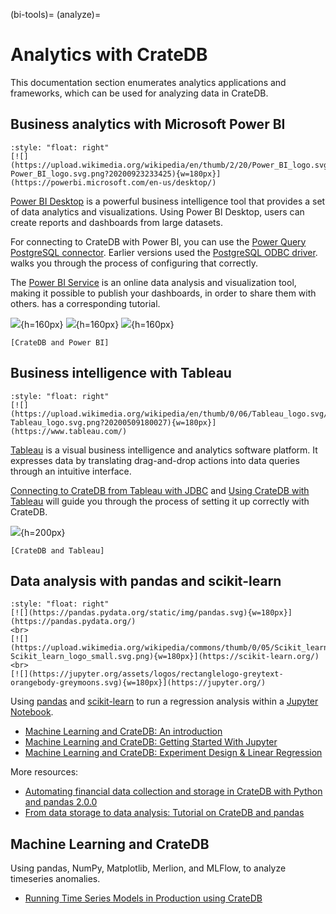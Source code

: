 (bi-tools)=
(analyze)=
# Analytics with CrateDB

This documentation section enumerates analytics applications and frameworks,
which can be used for analyzing data in CrateDB.


## Business analytics with Microsoft Power BI

```{div}
:style: "float: right"
[![](https://upload.wikimedia.org/wikipedia/en/thumb/2/20/Power_BI_logo.svg/192px-Power_BI_logo.svg.png?20200923233425){w=180px}](https://powerbi.microsoft.com/en-us/desktop/)
```

[Power BI Desktop] is a powerful business intelligence tool that provides a set of
data analytics and visualizations. Using Power BI Desktop, users can create reports
and dashboards from large datasets.

For connecting to CrateDB with Power BI, you can use the [Power Query PostgreSQL connector].
Earlier versions used the [PostgreSQL ODBC driver]. [](#cratedb-powerbi-desktop) walks
you through the process of configuring that correctly.

The [Power BI Service] is an online data analysis and visualization tool, making it
possible to publish your dashboards, in order to share them with others.
[](#cratedb-powerbi-service) has a corresponding tutorial.

![](https://crate.io/docs/crate/howtos/en/latest/_images/powerbi-table-navigator.png){h=160px}
![](https://crate.io/docs/crate/howtos/en/latest/_images/powerbi-pie-chart.png){h=160px}
![](https://crate.io/docs/crate/howtos/en/latest/_images/powerbi-publish-success.png){h=160px}

```{seealso}
[CrateDB and Power BI]
```


## Business intelligence with Tableau

```{div}
:style: "float: right"
[![](https://upload.wikimedia.org/wikipedia/en/thumb/0/06/Tableau_logo.svg/500px-Tableau_logo.svg.png?20200509180027){w=180px}](https://www.tableau.com/)
```

[Tableau] is a visual business intelligence and analytics software platform. It expresses
data by translating drag-and-drop actions into data queries through an intuitive interface.

[Connecting to CrateDB from Tableau with JDBC] and [Using CrateDB with Tableau] will
guide you through the process of setting it up correctly with CrateDB.

![](https://crate.io/hs-fs/hubfs/08-index.png?width=1536&name=08-index.png){h=200px}

```{seealso}
[CrateDB and Tableau]
```


## Data analysis with pandas and scikit-learn 

```{div}
:style: "float: right"
[![](https://pandas.pydata.org/static/img/pandas.svg){w=180px}](https://pandas.pydata.org/)
<br>
[![](https://upload.wikimedia.org/wikipedia/commons/thumb/0/05/Scikit_learn_logo_small.svg/240px-Scikit_learn_logo_small.svg.png){w=180px}](https://scikit-learn.org/)
<br>
[![](https://jupyter.org/assets/logos/rectanglelogo-greytext-orangebody-greymoons.svg){w=180px}](https://jupyter.org/)
```


Using [pandas] and [scikit-learn] to run a regression analysis within a [Jupyter Notebook].

- [Machine Learning and CrateDB: An introduction]
- [Machine Learning and CrateDB: Getting Started With Jupyter]
- [Machine Learning and CrateDB: Experiment Design & Linear Regression]

More resources:

- [Automating financial data collection and storage in CrateDB with Python and pandas 2.0.0]
- [From data storage to data analysis: Tutorial on CrateDB and pandas]


## Machine Learning and CrateDB

Using pandas, NumPy, Matplotlib, Merlion, and MLFlow, to analyze timeseries anomalies.

- [Running Time Series Models in Production using CrateDB]


[Automating financial data collection and storage in CrateDB with Python and pandas 2.0.0]: https://community.crate.io/t/automating-financial-data-collection-and-storage-in-cratedb-with-python-and-pandas-2-0-0/916
[Connecting to CrateDB from Tableau with JDBC]: https://crate.io/blog/connecting-to-cratedb-from-tableau-with-jdbc
[CrateDB and Tableau]: https://crate.io/integrations/cratedb-and-tableau
[CrateDB and Power BI]: https://crate.io/integrations/cratedb-and-power-bi
[From data storage to data analysis: Tutorial on CrateDB and pandas]: https://community.crate.io/t/from-data-storage-to-data-analysis-tutorial-on-cratedb-and-pandas/1440/1
[Jupyter Notebook]: https://jupyter.org/
[Machine Learning and CrateDB: An introduction]: https://crate.io/blog/machine-learning-and-cratedb-part-one
[Machine Learning and CrateDB: Getting Started With Jupyter]: https://crate.io/blog/machine-learning-cratedb-jupyter
[Machine Learning and CrateDB: Experiment Design & Linear Regression]: https://crate.io/blog/machine-learning-and-cratedb-part-three-experiment-design-and-linear-regression
[pandas]: https://pandas.pydata.org/
[PostgreSQL ODBC driver]: https://odbc.postgresql.org/
[Power BI Desktop]: https://powerbi.microsoft.com/en-us/desktop/
[Power BI Service]: https://powerbi.microsoft.com/en-us/
[Power Query PostgreSQL connector]: https://learn.microsoft.com/en-us/power-query/connectors/postgresql
[Running Time Series Models in Production using CrateDB]: https://github.com/crate/ml-sandbox/blob/main/timeseries-blog/timeseries-blog.md
[scikit-learn]: https://scikit-learn.org/
[Tableau]: https://www.tableau.com/
[Using CrateDB with Tableau]: https://community.crate.io/t/using-cratedb-with-tableau/1192
